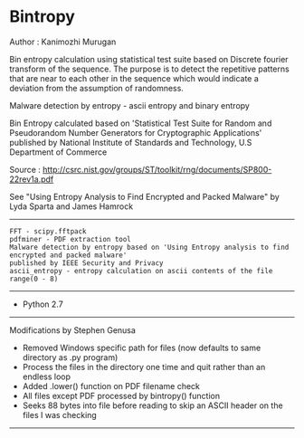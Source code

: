 # Bintropy

Author : Kanimozhi Murugan

Bin entropy calculation using statistical test suite based on Discrete fourier transform of the sequence. The purpose is to detect the repetitive patterns that are near to each other in the sequence which would indicate a deviation from the assumption of randomness.

Malware detection by entropy - ascii entropy and binary entropy

Bin Entropy calculated based on 'Statistical Test Suite for Random and Pseudorandom Number Generators for Cryptographic Applications' published by National Institute of Standards and Technology, U.S Department of Commerce

Source : http://csrc.nist.gov/groups/ST/toolkit/rng/documents/SP800-22rev1a.pdf

See "Using Entropy Analysis to Find Encrypted and Packed Malware" by Lyda Sparta and James Hamrock

----------
    FFT - scipy.fftpack
    pdfminer - PDF extraction tool
    Malware detection by entropy based on 'Using Entropy analysis to find encrypted and packed malware'
    published by IEEE Security and Privacy
    ascii_entropy - entropy calculation on ascii contents of the file range(0 - 8)

----------

- Python 2.7

----------
Modifications by Stephen Genusa 

- Removed Windows specific path for files (now defaults to same directory as .py program)
- Process the files in the directory one time and quit rather than an endless loop
- Added .lower() function on PDF filename check
- All files except PDF processed by bintropy() function
- Seeks 88 bytes into file before reading to skip an ASCII header on the files I was checking

----------


